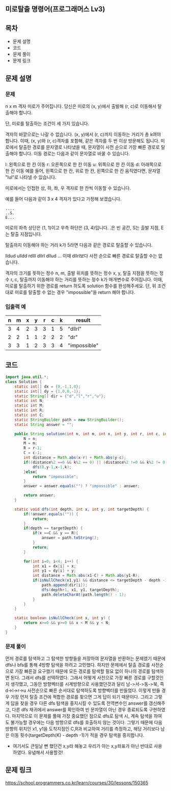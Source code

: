 ## 미로탈출 명령어(프로그래머스 Lv3)
## 목차
- 문제 설명
- 코드
- 문제 풀이
- 문제 링크


## 문제 설명
### 문제
n x m 격자 미로가 주어집니다. 당신은 미로의 (x, y)에서 출발해 (r, c)로 이동해서 탈출해야 합니다.

단, 미로를 탈출하는 조건이 세 가지 있습니다.

격자의 바깥으로는 나갈 수 없습니다.
(x, y)에서 (r, c)까지 이동하는 거리가 총 k여야 합니다. 이때, (x, y)와 (r, c)격자를 포함해, 같은 격자를 두 번 이상 방문해도 됩니다.
미로에서 탈출한 경로를 문자열로 나타냈을 때, 문자열이 사전 순으로 가장 빠른 경로로 탈출해야 합니다.
이동 경로는 다음과 같이 문자열로 바꿀 수 있습니다.

l: 왼쪽으로 한 칸 이동
r: 오른쪽으로 한 칸 이동
u: 위쪽으로 한 칸 이동
d: 아래쪽으로 한 칸 이동
예를 들어, 왼쪽으로 한 칸, 위로 한 칸, 왼쪽으로 한 칸 움직였다면, 문자열 "lul"로 나타낼 수 있습니다.

미로에서는 인접한 상, 하, 좌, 우 격자로 한 칸씩 이동할 수 있습니다.

예를 들어 다음과 같이 3 x 4 격자가 있다고 가정해 보겠습니다.
```
....
..S.
E...
```
미로의 좌측 상단은 (1, 1)이고 우측 하단은 (3, 4)입니다. .은 빈 공간, S는 출발 지점, E는 탈출 지점입니다.

탈출까지 이동해야 하는 거리 k가 5라면 다음과 같은 경로로 탈출할 수 있습니다.

lldud
ulldd
rdlll
dllrl
dllud
...
이때 dllrl보다 사전 순으로 빠른 경로로 탈출할 수는 없습니다.

격자의 크기를 뜻하는 정수 n, m, 출발 위치를 뜻하는 정수 x, y, 탈출 지점을 뜻하는 정수 r, c, 탈출까지 이동해야 하는 거리를 뜻하는 정수 k가 매개변수로 주어집니다. 이때, 미로를 탈출하기 위한 경로를 return 하도록 solution 함수를 완성해주세요. 단, 위 조건대로 미로를 탈출할 수 없는 경우 "impossible"을 return 해야 합니다.

### 입출력 예
|n|m|x|y|r|c|k|result|
|---|---|---|---|---|---|---|---|
|3|4|2|3|3|1|5|"dllrl"|
|2|2|1|1|2|2|2|"dr"|
|3|3|1|2|3|3|4|"impossible"|

## 코드
```java
import java.util.*;
class Solution {
    static int[] dx = {0,-1,1,0};
    static int[] dy = {1,0,0,-1};
    static String[] dir = {"d","l","r","u"};
    static int N;
    static int M;
    static int R;
    static int C;
    static StringBuilder path = new StringBuilder();
    static String answer = "";

    public String solution(int n, int m, int x, int y, int r, int c, int k) {
        N = n;
        M = m;
        R = r-1;
        C = c-1;
        int distance = Math.abs(x-r) + Math.abs(y-c);
        if((distance%2 ==0 && k%2 == 0) || (distance%2 !=0 && k%2 != 0)) {
            dfs(0,y-1,x-1,k);
        }else{
            return "impossible";
        }
        answer = answer.equals("") ? "impossible" : answer;

        return answer;
    }

    static void dfs(int depth, int x, int y, int targetDepth) {
        if(!answer.equals("")) {
            return;
        }
        if(depth == targetDepth) {
            if(x ==C && y == R){
                answer = path.toString();
            }
            return;
        }

        for(int i=0; i<4; i++) {
            int x1 = dx[i] + x;
            int y1 = dy[i] + y;
            int distance = Math.abs(x1-C) + Math.abs(y1-R);
            if(isNullCheck(x1,y1) && distance <= targetDepth - depth -1){
                path.append(dir[i]);
                dfs(depth+1, x1, y1, targetDepth);
                path.deleteCharAt(path.length() - 1);
            }
        }
    }

    static boolean isNullCheck(int x, int y) {
        return x>=0 && y>=0 && x < M && y < N;
    }
}

```


### 문제 풀이
먼저 경로를 탐색하고 그 탐색한 방향들을 저장하여 문자열을 반환하는 문제였기 때문에 dfs나 bfs를 통해 4방향 탐색을 하려고 고민했다. 하지만 문제에서 탈출 경로를 사전순으로 가장 빠른걸 요구했기 때문에 모든 경로를 탐색할 필요 없이 하나의 경로를 탐색하면 된다. 그래서 dfs를 선택하였다.
그래서 어떻게 사전으로 가장 빠른 경로를 구할것인지 생각했고, 그동안 방향벡터를 시계방향으로 사용했던것과 달리 남->서->동->북, 즉 d->l->r->u 사전순으로 빠른 순서대로 탐색하도록 방향벡터를 만들었다. 이렇게 만들 경우 가장 먼저 탈출 조건에 적합한 경로를 찾으면 그게 답이 되기 때문이다.
그리고 그렇게 답을 찾을 경우 다른 dfs 탐색을 중지시킬 수 있도록 전역변수인 answer를 갱신해주고, 다른 dfs 재귀에서 answer를 확인하여 빈 문자열이 아닌 경우 종료되도록 구현하였다.
마지막으로 이 문제를 풀때 가장 중요했던 점으로 dfs로 탐색 시, 계속 탐색을 하여도 불가능할 경우에는 다음 방향으로 dfs를 호출하지 않는 것이다. 그렇기 때문에 다음 방향의 위치인 x1, y1을 도착지점인 C,R과 비교하여 거리를 측정하고, 해당 거리보다 남은 이동 횟수(targetDepth(K) - depth -1)가 적을 경우 탐색을 중지합니다.

* 여기서도 큰일날 뻔 했던건 x,y라 해놓고 우리가 아는 x,y좌표가 아닌 반대로 사용하였다. 유념해서 사용할것!

## 문제 링크
https://school.programmers.co.kr/learn/courses/30/lessons/150365
